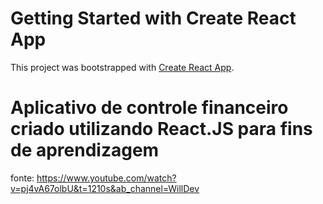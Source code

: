 # Getting Started with Create React App

This project was bootstrapped with [Create React App](https://github.com/facebook/create-react-app).

# Aplicativo de controle financeiro criado utilizando React.JS para fins de aprendizagem

fonte: https://www.youtube.com/watch?v=pj4vA67olbU&t=1210s&ab_channel=WillDev